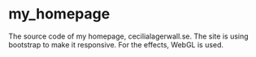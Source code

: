 # my_homepage
The source code of my homepage, cecilialagerwall.se. The site is using bootstrap to make it responsive. For the effects, WebGL is used.
